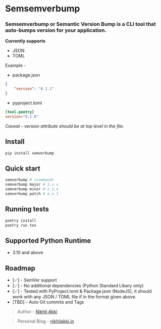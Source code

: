 # Semsemverbump

### Semsemverbump or Semantic Version Bump is a CLI tool that auto-bumps version for your application.

__Currently supports__

- JSON
- TOML

Example - 

- package.json
```json
{
	"version": "0.1.1"
}
```
- pyproject.toml
```toml
[tool.poetry]
version="0.1.0"
```
_Caveat - version attribute should be at top level in the file._

## Install

```bash
pip install semverbump
```

## Quick start
```bash
semverbump # <command>
semverbump major # 1.x.x
semverbump minor # x.1.x
semverbump patch # x.x.1
```
## Running tests
```bash
poetry install
poetry run tox
```

## Supported Python Runtime
- 3.10 and above
## Roadmap
- [✅] - SemVer support
- [✅] - No additional dependencies (Python Standard Libary only)
- [✅] - Tested with PyProject.toml & Package.json (NodeJS), it should work with any JSON / TOML file if in the format given above.
- [TBD] - Auto Git commits and Tags



> Author - [Nikhil Akki](https://nikhilakki.in/about)

> Personal Blog - [nikhilakki.in](https://nikhilakki.in)